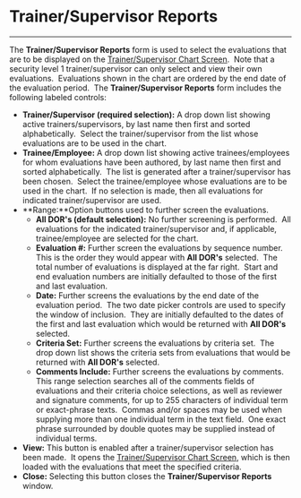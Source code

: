 # Trainer/Supervisor Reports 
-----

The **Trainer/Supervisor Reports** form is used to select the evaluations 
that are to be displayed on the [Trainer/Supervisor Chart 
Screen](<7jsg.md>).&nbsp; Note that a security level 1 trainer/supervisor can only 
select and view their own evaluations.&nbsp; Evaluations shown in the chart are 
ordered by the end date of the evaluation period.&nbsp; The **Trainer/Supervisor Reports** form 
includes the following labeled controls:

- **Trainer/Supervisor (required selection):** A drop down list showing 
active trainers/supervisors, by last name then first and sorted 
alphabetically.&nbsp; Select the trainer/supervisor from the list whose evaluations 
are to be used in the chart.
- **Trainee/Employee:** A drop down list showing active 
trainees/employees for whom evaluations have been authored, by last name 
then first and sorted alphabetically.&nbsp; The list is generated after a 
trainer/supervisor has been chosen.&nbsp; Select the trainee/employee whose evaluations 
are to be used in the chart.&nbsp; If no selection is made, then all evaluations for 
  indicated trainer/supervisor are used.
- **Range:**Option buttons used to further screen the evaluations.
    - **All DOR's (default selection):** No further screening is performed.&nbsp; 
All evaluations for the indicated trainer/supervisor and, if applicable, 
trainee/employee are selected for the chart.
    - **Evaluation #:** Further screen the evaluations by sequence number.&nbsp; 
This is the order they would appear with **All DOR's** selected.&nbsp; 
The total number of evaluations is displayed at the far right.&nbsp; Start 
and end evaluation numbers are initially defaulted to those of the first and 
last evaluation.
    - **Date:** Further screens the evaluations by the end date of the 
evaluation period.&nbsp; The two date picker controls are used to specify 
the window of inclusion.&nbsp; They are initially defaulted to the dates of 
the first and last evaluation which would be returned with **All DOR's** 
selected.
    - **Criteria Set:** Further screens the evaluations by criteria set.&nbsp; 
The drop down list shows the criteria sets from evaluations that would be 
returned with **All DOR's** selected.
    - **Comments Include:** Further screens the evaluations by comments.&nbsp; This 
range selection searches all of the comments fields of evaluations and their criteria 
choice selections, as well as reviewer and signature comments, for up to 255 characters 
of individual term or exact-phrase texts.&nbsp; Commas and/or spaces may be used when 
supplying more than one individual term in the text field.&nbsp; One exact phrase 
surrounded by double quotes may be supplied instead of individual terms.
- **View:** This button is enabled after a trainer/supervisor selection 
has been made.&nbsp; It opens the [Trainer/Supervisor 
Chart Screen](<7jsg.md>), which is then loaded with the evaluations that meet the 
specified criteria.
- **Close:** Selecting this button closes the **Trainer/Supervisor Reports** window.